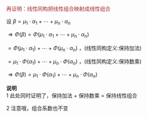 <font color=brown>再证明：线性同构把线性组合映射成线性组合</font>  
  
设 $\beta=\mu_1\cdot\alpha_1+\cdots  
+\mu_n\cdot\alpha_n$   
  
 $\Rightarrow\Phi(\beta)  
=\Phi(\mu_1\cdot\alpha_1+\cdots  
+\mu_n\cdot\alpha_n)$   
  
 $=\Phi(\mu_1\cdot\alpha_1)+\cdots  
+\Phi(\mu_n\cdot\alpha_n)$ ，(线性同构定义:保持加法)  
  
 $=\mu_1\cdot\Phi(\alpha_1)+\cdots  
+\mu_n\cdot\Phi(\alpha_n)$ ，(线性同构定义:保持数乘)  
  
 $\Rightarrow\Phi(\beta)=\mu_1\cdot\Phi(\alpha_1)  
+\cdots+\mu_n\cdot\Phi(\alpha_n)$   
  
**说明**  
1 此处同时证明了，保持加法 $+$ 保持数乘 $=$ 保持线性组合  
  
2 注意哦，组合系数也不变  
